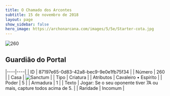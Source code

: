 ```yaml
---
title: O Chamado dos Arcontes
subtitle: 15 de novembro de 2018
layout: page
show_sidebar: false
hero_image: https://archonarcana.com/images/5/5e/Starter-cota.jpg
---
```


![260](https://cdn.keyforgegame.com/media/card_front/pt/341_260_MJV7XGGFVMQC_pt.png)

## Guardião do Portal

|----|----|
| ID | 87197e65-0d83-42a8-bec9-9e0e1fb75f34 |
| Número | 260 |
| Casa | ![Sanctum](https://archonarcana.com/images/thumb/c/c7/Sanctum.png/22px-Sanctum.png "Santuário") |
| Tipo | Criatura |
| Atributos | Cavaleiro • Espírito |
| Poder | 5 |
| Armadura | 1 |
| Texto | Jogar: Se o seu oponente tiver 7A  ou mais, capture todos acima de 5. |
| Raridade | Incomum |
